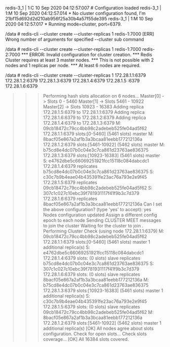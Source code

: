 
redis-3_1              | 1:C 10 Sep 2020 04:12:57.007 # Configuration loaded
redis-3_1              | 1:M 10 Sep 2020 04:12:57.014 * No cluster configuration found, I'm 21bf15d692d2d210ab956f25a30b4a57f55de395
redis-3_1              | 1:M 10 Sep 2020 04:12:57.017 * Running mode=cluster, port=6379.

/data # redis-cli --cluster create --cluster-replicas 1 redis-1:7000
[ERR] Wrong number of arguments for specified --cluster sub command

/data # redis-cli --cluster create --cluster-replicas 1 redis-1:7000 redis-2:7000
*** ERROR: Invalid configuration for cluster creation.
*** Redis Cluster requires at least 3 master nodes.
*** This is not possible with 2 nodes and 1 replicas per node.
*** At least 6 nodes are required.


/data # redis-cli --cluster create --cluster-replicas 1 172.28.1.1:6379 172.28.1.2:6379 172.28.1.3:6379 172.28.1.4:6379 172.28.1.5
:6379 172.28.1.6:6379
>>> Performing hash slots allocation on 6 nodes...
Master[0] -> Slots 0 - 5460
Master[1] -> Slots 5461 - 10922
Master[2] -> Slots 10923 - 16383
Adding replica 172.28.1.5:6379 to 172.28.1.1:6379
Adding replica 172.28.1.6:6379 to 172.28.1.2:6379
Adding replica 172.28.1.4:6379 to 172.28.1.3:6379
M: 09cb18472c79cc4bb98c2adebeb525fe04ad5f62 172.28.1.1:6379
   slots:[0-5460] (5461 slots) master
M: 8bacf05e867a2af1b3a3bcaa81eebb177212136a 172.28.1.2:6379
   slots:[5461-10922] (5462 slots) master
M: b75cd8e4dc07b0c04e3c7ca861d23763ae836375 172.28.1.3:6379
   slots:[10923-16383] (5461 slots) master
S: e4762dbe5c66069251921fcc15118c084dabcdc1 172.28.1.4:6379
   replicates b75cd8e4dc07b0c04e3c7ca861d23763ae836375
S: c30c7b9b4eae04b435391fe23ac76a793e2e9f45 172.28.1.5:6379
   replicates 09cb18472c79cc4bb98c2adebeb525fe04ad5f62
S: 307c1c027c10ebc39f781931117f41f9b3c7d379 172.28.1.6:6379
   replicates 8bacf05e867a2af1b3a3bcaa81eebb177212136a
Can I set the above configuration? (type 'yes' to accept): yes
>>> Nodes configuration updated
>>> Assign a different config epoch to each node
>>> Sending CLUSTER MEET messages to join the cluster
Waiting for the cluster to join
.
>>> Performing Cluster Check (using node 172.28.1.1:6379)
M: 09cb18472c79cc4bb98c2adebeb525fe04ad5f62 172.28.1.1:6379
   slots:[0-5460] (5461 slots) master
   1 additional replica(s)
S: e4762dbe5c66069251921fcc15118c084dabcdc1 172.28.1.4:6379
   slots: (0 slots) slave
   replicates b75cd8e4dc07b0c04e3c7ca861d23763ae836375
S: 307c1c027c10ebc39f781931117f41f9b3c7d379 172.28.1.6:6379
   slots: (0 slots) slave
   replicates 8bacf05e867a2af1b3a3bcaa81eebb177212136a
M: b75cd8e4dc07b0c04e3c7ca861d23763ae836375 172.28.1.3:6379
   slots:[10923-16383] (5461 slots) master
   1 additional replica(s)
S: c30c7b9b4eae04b435391fe23ac76a793e2e9f45 172.28.1.5:6379
   slots: (0 slots) slave
   replicates 09cb18472c79cc4bb98c2adebeb525fe04ad5f62
M: 8bacf05e867a2af1b3a3bcaa81eebb177212136a 172.28.1.2:6379
   slots:[5461-10922] (5462 slots) master
   1 additional replica(s)
[OK] All nodes agree about slots configuration.
>>> Check for open slots...
>>> Check slots coverage...
[OK] All 16384 slots covered.
